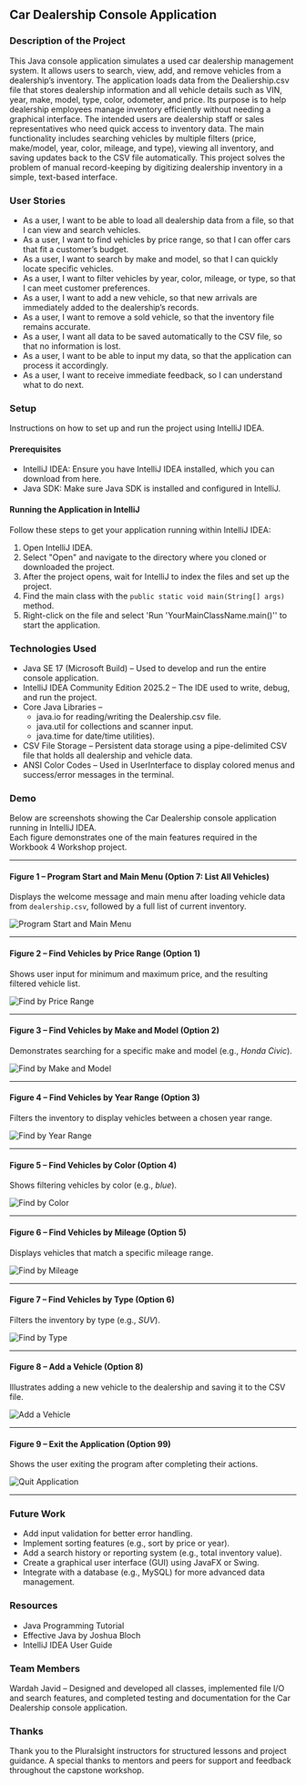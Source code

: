 ## Car Dealership Console Application

### Description of the Project

This Java console application simulates a used car dealership management system. It allows users to search, view, add, and remove vehicles from a dealership’s inventory. 
The application loads data from the Dealiership.csv file that stores dealership information and all vehicle details such as VIN, year, make, model, type, color, odometer, and price. Its purpose is to help dealership employees manage inventory efficiently without needing a graphical interface. The intended users are dealership staff or sales representatives who need quick access to inventory data. 
The main functionality includes searching vehicles by multiple filters (price, make/model, year, color, mileage, and type), viewing all inventory, and saving updates back to the CSV file automatically. This project solves the problem of manual record-keeping by digitizing dealership inventory in a simple, text-based interface.

### User Stories

- As a user, I want to be able to load all dealership data from a file, so that I can view and search vehicles.
- As a user, I want to find vehicles by price range, so that I can offer cars that fit a customer’s budget.
- As a user, I want to search by make and model, so that I can quickly locate specific vehicles.
- As a user, I want to filter vehicles by year, color, mileage, or type, so that I can meet customer preferences.
- As a user, I want to add a new vehicle, so that new arrivals are immediately added to the dealership’s records.
- As a user, I want to remove a sold vehicle, so that the inventory file remains accurate.
- As a user, I want all data to be saved automatically to the CSV file, so that no information is lost.
- As a user, I want to be able to input my data, so that the application can process it accordingly.
- As a user, I want to receive immediate feedback, so I can understand what to do next.

### Setup
Instructions on how to set up and run the project using IntelliJ IDEA.

#### Prerequisites
- IntelliJ IDEA: Ensure you have IntelliJ IDEA installed, which you can download from here.
- Java SDK: Make sure Java SDK is installed and configured in IntelliJ.
  
#### Running the Application in IntelliJ
Follow these steps to get your application running within IntelliJ IDEA:
1. Open IntelliJ IDEA.
2. Select "Open" and navigate to the directory where you cloned or downloaded the project.
3. After the project opens, wait for IntelliJ to index the files and set up the project.
4. Find the main class with the `public static void main(String[] args)` method.
5. Right-click on the file and select 'Run 'YourMainClassName.main()'' to start the application.

### Technologies Used
- Java SE 17 (Microsoft Build) – Used to develop and run the entire console application.
- IntelliJ IDEA Community Edition 2025.2 – The IDE used to write, debug, and run the project.
- Core Java Libraries –
  - java.io for reading/writing the Dealership.csv file.
  - java.util for collections and scanner input.
  - java.time for date/time utilities).
- CSV File Storage – Persistent data storage using a pipe-delimited CSV file that holds all dealership and vehicle data.
- ANSI Color Codes – Used in UserInterface to display colored menus and success/error messages in the terminal.

### Demo

Below are screenshots showing the Car Dealership console application running in IntelliJ IDEA.  
Each figure demonstrates one of the main features required in the Workbook 4 Workshop project.

---

#### **Figure 1 – Program Start and Main Menu (Option 7: List All Vehicles)**
Displays the welcome message and main menu after loading vehicle data from `dealership.csv`, followed by a full list of current inventory.

![Program Start and Main Menu](screenshots/car7.png)

---

#### **Figure 2 – Find Vehicles by Price Range (Option 1)**
Shows user input for minimum and maximum price, and the resulting filtered vehicle list.

![Find by Price Range](screenshots/car1.png)

---

#### **Figure 3 – Find Vehicles by Make and Model (Option 2)**
Demonstrates searching for a specific make and model (e.g., *Honda Civic*).

![Find by Make and Model](screenshots/car2.png)

---

#### **Figure 4 – Find Vehicles by Year Range (Option 3)**
Filters the inventory to display vehicles between a chosen year range.

![Find by Year Range](screenshots/car3.png)

---

#### **Figure 5 – Find Vehicles by Color (Option 4)**
Shows filtering vehicles by color (e.g., *blue*).

![Find by Color](screenshots/car4.png)

---

#### **Figure 6 – Find Vehicles by Mileage (Option 5)**
Displays vehicles that match a specific mileage range.

![Find by Mileage](screenshots/car5.png)

---

#### **Figure 7 – Find Vehicles by Type (Option 6)**
Filters the inventory by type (e.g., *SUV*).

![Find by Type](screenshots/car6.png)

---

#### **Figure 8 – Add a Vehicle (Option 8)**
Illustrates adding a new vehicle to the dealership and saving it to the CSV file.

![Add a Vehicle](screenshots/car8.png)

---

#### **Figure 9 – Exit the Application (Option 99)**
Shows the user exiting the program after completing their actions.

![Quit Application](screenshots/car99.png)

---


### Future Work
- Add input validation for better error handling.
- Implement sorting features (e.g., sort by price or year).
- Add a search history or reporting system (e.g., total inventory value).
- Create a graphical user interface (GUI) using JavaFX or Swing.
- Integrate with a database (e.g., MySQL) for more advanced data management.

### Resources
* Java Programming Tutorial 
* Effective Java by Joshua Bloch
* IntelliJ IDEA User Guide

### Team Members
Wardah Javid – Designed and developed all classes, implemented file I/O and search features, and completed testing and documentation for the Car Dealership console application.

### Thanks
Thank you to the Pluralsight instructors for structured lessons and project guidance.
A special thanks to mentors and peers for support and feedback throughout the capstone workshop.

